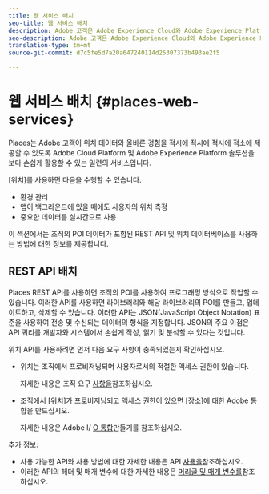 ```yaml
---
title: 웹 서비스 배치
seo-title: 웹 서비스 배치
description: Adobe 고객은 Adobe Experience Cloud와 Adobe Experience Platform 솔루션에 적합한 위치 데이터와 적절한 경험을 적시에 적시에 적소에 제공할 수 있는 서비스를 제공합니다.
seo-description: Adobe 고객은 Adobe Experience Cloud와 Adobe Experience Platform 솔루션에 적합한 위치 데이터와 적절한 경험을 적시에 적시에 적소에 제공할 수 있는 서비스를 제공합니다.
translation-type: tm+mt
source-git-commit: d7c5fe5d7a20a647240114d25307373b493ae2f5

---
```



# 웹 서비스 배치 {#places-web-services}

Places는 Adobe 고객이 위치 데이터와 올바른 경험을 적시에 적시에 적시에 적소에 제공할 수 있도록 Adobe Cloud Platform 및 Adobe Experience Platform 솔루션을 보다 손쉽게 활용할 수 있는 일련의 서비스입니다.

[위치]를 사용하면 다음을 수행할 수 있습니다.

* 환경 관리
* 앱이 백그라운드에 있을 때에도 사용자의 위치 측정
* 중요한 데이터를 실시간으로 사용

이 섹션에서는 조직의 POI 데이터가 포함된 REST API 및 위치 데이터베이스를 사용하는 방법에 대한 정보를 제공합니다.

## REST API 배치

Places REST API를 사용하면 조직의 POI를 사용하여 프로그래밍 방식으로 작업할 수 있습니다. 이러한 API를 사용하면 라이브러리와 해당 라이브러리의 POI를 만들고, 업데이트하고, 삭제할 수 있습니다. 이러한 API는 JSON(JavaScript Object Notation) 표준을 사용하여 전송 및 수신되는 데이터의 형식을 지정합니다. JSON의 주요 이점은 API 쿼리를 개발자와 시스템에서 손쉽게 작성, 읽기 및 분석할 수 있다는 것입니다.

위치 API를 사용하려면 먼저 다음 요구 사항이 충족되었는지 확인하십시오.

* 위치는 조직에서 프로비저닝되며 사용자로서의 적절한 액세스 권한이 있습니다.

   자세한 내용은 조직 요구 [사항을](/help/places-rest-apis/organizational-requirements.md)참조하십시오.

* 조직에서 [위치]가 프로비저닝되고 액세스 권한이 있으면 [장소]에 대한 Adobe 통합을 만드십시오.

   자세한 내용은 Adobe I/ [O 통합](/help/places-rest-apis/adobe-i-o-integration/create-a-places-integration.md)만들기를 참조하십시오.

추가 정보:

* 사용 가능한 API와 사용 방법에 대한 자세한 내용은 API [사용을](/help/places-rest-apis/api-usage/api-usage.md)참조하십시오.
* 이러한 API의 헤더 및 매개 변수에 대한 자세한 내용은 [머리글 및 매개 변수를](/help/places-rest-apis/api-usage/headers-and-parameters.md)참조하십시오.

